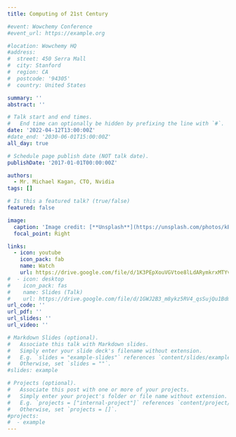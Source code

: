 ```yaml
---
title: Computing of 21st Century

#event: Wowchemy Conference
#event_url: https://example.org

#location: Wowchemy HQ
#address:
#  street: 450 Serra Mall
#  city: Stanford
#  region: CA
#  postcode: '94305'
#  country: United States

summary: ''
abstract: ''

# Talk start and end times.
#   End time can optionally be hidden by prefixing the line with `#`.
date: '2022-04-12T13:00:00Z'
#date_end: '2030-06-01T15:00:00Z'
all_day: true

# Schedule page publish date (NOT talk date).
publishDate: '2017-01-01T00:00:00Z'

authors:
  - Mr. Michael Kagan, CTO, Nvidia
tags: []

# Is this a featured talk? (true/false)
featured: false

image:
  caption: 'Image credit: [**Unsplash**](https://unsplash.com/photos/kBUfvkbFIoE)'
  focal_point: Right

links:
  - icon: youtube
    icon_pack: fab
    name: Watch
    url: https://drive.google.com/file/d/1K3PEpXouVGVtoe8lLdARymkrxMTYvIPH/view
#  - icon: desktop
#    icon_pack: fas
#    name: Slides (Talk)
#    url: https://drive.google.com/file/d/1GWJ2B3_m8ykz5RV4_qsSujQu1BdmdbMn/view?usp=sharing
url_code: ''
url_pdf: ''
url_slides: ''
url_video: ''

# Markdown Slides (optional).
#   Associate this talk with Markdown slides.
#   Simply enter your slide deck's filename without extension.
#   E.g. `slides = "example-slides"` references `content/slides/example-slides.md`.
#   Otherwise, set `slides = ""`.
#slides: example

# Projects (optional).
#   Associate this post with one or more of your projects.
#   Simply enter your project's folder or file name without extension.
#   E.g. `projects = ["internal-project"]` references `content/project/deep-learning/index.md`.
#   Otherwise, set `projects = []`.
#projects:
#  - example
---
```

